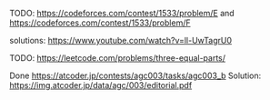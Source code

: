TODO: https://codeforces.com/contest/1533/problem/E and https://codeforces.com/contest/1533/problem/F

solutions: https://www.youtube.com/watch?v=ll-UwTagrU0

TODO: https://leetcode.com/problems/three-equal-parts/

Done https://atcoder.jp/contests/agc003/tasks/agc003_b Solution: https://img.atcoder.jp/data/agc/003/editorial.pdf
